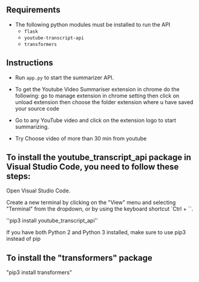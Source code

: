 
## Requirements
- The following python modules must be installed to run the API
  - ```flask```
  - ```youtube-transcript-api```
  - ```transformers```

## Instructions
- Run ```app.py``` to start the summarizer API.
- To get the Youtube Video Summariser extension in chrome do the following:
      go to manage extension in chrome setting
      then click on unload extension
      then choose the folder extension where u have saved your source code
      

- Go to any YouTube video and click on the extension logo to start summarizing.
- Try Choose video of more than 30 min from youtube 


## To install the youtube_transcript_api package in Visual Studio Code, you need to follow these steps:

Open Visual Studio Code.

Create a new terminal by clicking on the "View" menu and selecting "Terminal" from the dropdown, or by using the keyboard shortcut `Ctrl + ``.

''pip3 install youtube_transcript_api''


If you have both Python 2 and Python 3 installed, make sure to use pip3 instead of pip


## To install the "transformers" package

"pip3 install transformers"





